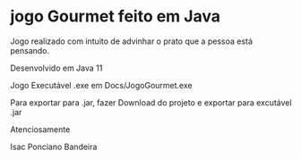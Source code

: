 # jogo Gourmet feito em Java

Jogo realizado com intuito de advinhar o prato que a pessoa está pensando.

Desenvolvido em Java 11

Jogo Executável .exe em Docs/JogoGourmet.exe

Para exportar para .jar, fazer Download do projeto e exportar para excutável .jar


Atenciosamente

Isac Ponciano Bandeira
